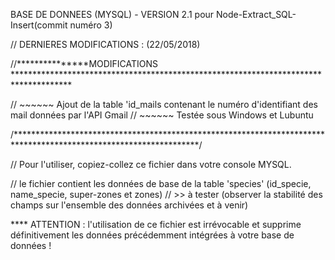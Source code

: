 ﻿BASE DE DONNEES (MYSQL) - VERSION 2.1 pour Node-Extract_SQL-Insert(commit numéro 3)     

// DERNIERES MODIFICATIONS : (22/05/2018)

//***************MODIFICATIONS *************************************************************************************

// ~~~~~~ Ajout de la table 'id_mails contenant le numéro d'identifiant des mail données par l'API Gmail 
// ~~~~~~ Testée sous Windows et Lubuntu

/******************************************************************************************************************/



// Pour l'utiliser, copiez-collez ce fichier dans votre console MYSQL.

// le fichier contient les données de base de la table 'species' (id_specie, name_specie, super-zones et zones)
//  >> à tester (observer la stabilité des champs sur l'ensemble des données archivées et à venir)

**** ATTENTION : l'utilisation de ce fichier est irrévocable et supprime définitivement les données précédemment intégrées à votre base de données !